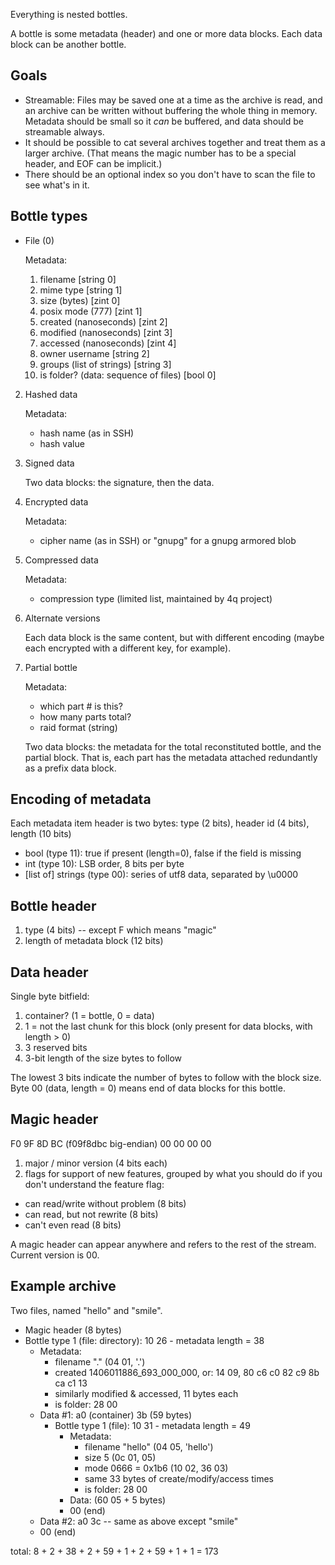
Everything is nested bottles.

A bottle is some metadata (header) and one or more data blocks. Each data block can be another bottle.

## Goals

- Streamable: Files may be saved one at a time as the archive is read, and an archive can be written without buffering the whole thing in memory. Metadata should be small so it *can* be buffered, and data should be streamable always.
- It should be possible to cat several archives together and treat them as a larger archive. (That means the magic number has to be a special header, and EOF can be implicit.)
- There should be an optional index so you don't have to scan the file to see what's in it.

## Bottle types

- File (0)

    Metadata:
    1. filename [string 0]
    2. mime type [string 1]
    3. size (bytes) [zint 0]
    4. posix mode (777) [zint 1]
    5. created (nanoseconds) [zint 2]
    6. modified (nanoseconds) [zint 3]
    7. accessed (nanoseconds) [zint 4]
    8. owner username [string 2]
    9. groups (list of strings) [string 3]
    10. is folder? (data: sequence of files) [bool 0]

2. Hashed data

    Metadata:
    - hash name (as in SSH)
    - hash value

3. Signed data

    Two data blocks: the signature, then the data.

4. Encrypted data

    Metadata:
    - cipher name (as in SSH) or "gnupg" for a gnupg armored blob

5. Compressed data

    Metadata:
    - compression type (limited list, maintained by 4q project)

6. Alternate versions

    Each data block is the same content, but with different encoding (maybe each encrypted with a different key, for example).

7. Partial bottle

    Metadata:
    - which part # is this?
    - how many parts total?
    - raid format (string)

    Two data blocks: the metadata for the total reconstituted bottle, and the partial block. That is, each part has the metadata attached redundantly as a prefix data block.

## Encoding of metadata

Each metadata item header is two bytes: type (2 bits), header id (4 bits), length (10 bits)

- bool (type 11): true if present (length=0), false if the field is missing
- int (type 10): LSB order, 8 bits per byte
- [list of] strings (type 00): series of utf8 data, separated by \u0000

## Bottle header

1. type (4 bits) -- except F which means "magic"
2. length of metadata block (12 bits)

## Data header

Single byte bitfield:
1. container? (1 = bottle, 0 = data)
2. 1 = not the last chunk for this block (only present for data blocks, with length > 0)
3. 3 reserved bits
4. 3-bit length of the size bytes to follow

The lowest 3 bits indicate the number of bytes to follow with the block size.
Byte 00 (data, length = 0) means end of data blocks for this bottle.

## Magic header

F0 9F 8D BC (f09f8dbc big-endian)
00 00 00 00

1. major / minor version (4 bits each)
2. flags for support of new features, grouped by what you should do if you don't understand the feature flag:
  - can read/write without problem (8 bits)
  - can read, but not rewrite (8 bits)
  - can't even read (8 bits)

A magic header can appear anywhere and refers to the rest of the stream. Current version is 00.

## Example archive

Two files, named "hello" and "smile".

- Magic header (8 bytes)
- Bottle type 1 (file: directory): 10 26 - metadata length = 38
  - Metadata:
    - filename "." (04 01, '.')
    - created 1406011886_693_000_000, or: 14 09, 80 c6 c0 82 c9 8b ca c1 13
    - similarly modified & accessed, 11 bytes each
    - is folder: 28 00
  - Data #1: a0 (container) 3b (59 bytes)
    - Bottle type 1 (file): 10 31 - metadata length = 49
      - Metadata:
        - filename "hello" (04 05, 'hello')
        - size 5 (0c 01, 05)
        - mode 0666 = 0x1b6 (10 02, 36 03)
        - same 33 bytes of create/modify/access times
        - is folder: 28 00
      - Data: (60 05 + 5 bytes)
      - 00 (end)
  - Data #2: a0 3c -- same as above except "smile"
  - 00 (end)

total: 8 + 2 + 38 + 2 + 59 + 1 + 2 + 59 + 1 + 1 = 173

